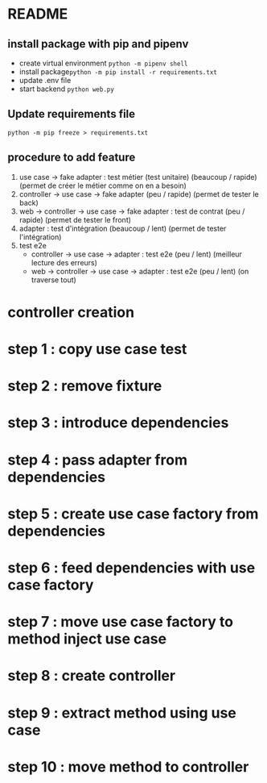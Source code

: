 # README

## install package with pip and pipenv
- create virtual environment `python -m pipenv shell`
- install package`python -m pip install -r requirements.txt`
- update .env file
- start backend `python web.py`


## Update requirements file
`python -m pip freeze > requirements.txt`

## procedure to add feature
1. use case -> fake adapter : test métier (test unitaire) (beaucoup / rapide) (permet de créer le métier comme on en a besoin)
2. controller -> use case -> fake adapter (peu / rapide) (permet de tester le back)
3. web -> controller -> use case -> fake adapter : test de contrat (peu / rapide) (permet de tester le front)
4. adapter : test d'intégration (beaucoup / lent) (permet de tester l'intégration)
5. test e2e
    - controller -> use case -> adapter : test e2e (peu / lent) (meilleur lecture des erreurs)
    - web -> controller -> use case -> adapter : test e2e (peu / lent) (on traverse tout)

# controller creation
# step 1 : copy use case test
# step 2 : remove fixture
# step 3 : introduce dependencies
# step 4 : pass adapter from dependencies
# step 5 : create use case factory from dependencies
# step 6 : feed dependencies with use case factory
# step 7 : move use case factory to method inject use case
# step 8 : create controller
# step 9 : extract method using use case
# step 10 : move method to controller

